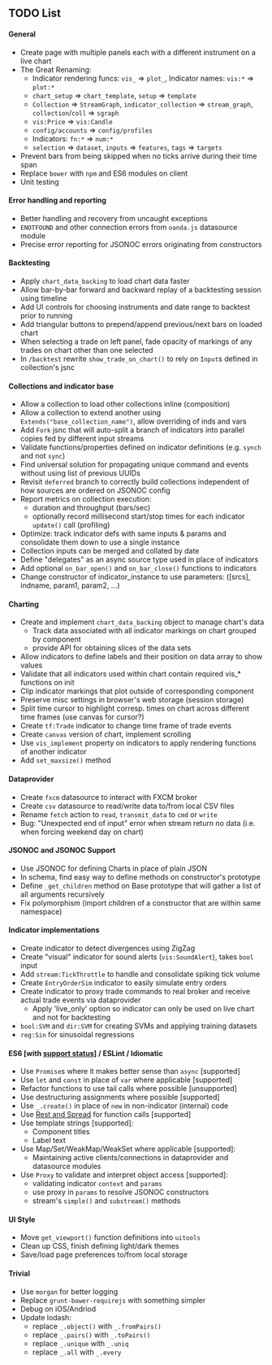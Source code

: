 ## TODO List

#### General

* Create page with multiple panels each with a different instrument on a live chart
* The Great Renaming:
  - Indicator rendering funcs: `vis_` => `plot_`, Indicator names: `vis:*` => `plot:*`
  - `chart_setup` => `chart_template`, `setup` => `template`
  - `Collection` => `StreamGraph`, `indicator_collection` => `stream_graph`, `collection`/`coll` => `sgraph`
  - `vis:Price` => `vis:Candle`
  - `config/accounts` => `config/profiles`
  - Indicators: `fn:*` => `num:*`
  - `selection` => `dataset`, `inputs` => `features`, `tags` => `targets`
* Prevent bars from being skipped when no ticks arrive during their time span
* Replace `bower` with `npm` and ES6 modules on client
* Unit testing

#### Error handling and reporting

* Better handling and recovery from uncaught exceptions
* `ENOTFOUND` and other connection errors from `oanda.js` datasource module
* Precise error reporting for JSONOC errors originating from constructors

#### Backtesting

* Apply `chart_data_backing` to load chart data faster
* Allow bar-by-bar forward and backward replay of a backtesting session using timeline
* Add UI controls for choosing instruments and date range to backtest prior to running
* Add triangular buttons to prepend/append previous/next bars on loaded chart
* When selecting a trade on left panel, fade opacity of markings of any trades on chart other than one selected
* In `/backtest` rewrite `show_trade_on_chart()` to rely on `Input`s defined in collection's jsnc

#### Collections and indicator base

* Allow a collection to load other collections inline (composition)
* Allow a collection to extend another using `Extends("base_collection_name")`, allow overriding of inds and vars
* Add `Fork` jsnc that will auto-split a branch of indicators into parallel copies fed by different input streams
* Validate functions/properties defined on indicator definitions (e.g. `synch` and not `sync`)
* Find universal solution for propagating unique command and events without using list of previous UUIDs
* Revisit `deferred` branch to correctly build collections independent of how sources are ordered on JSONOC config
* Report metrics on collection execution:
  - duration and throughput (bars/sec)
  - optionally record millisecond start/stop times for each indicator `update()` call (profiling)
* Optimize: track indicator defs with same inputs & params and consolidate them down to use a single instance
* Collection inputs can be merged and collated by date
* Define "delegates" as an async source type used in place of indicators 
* Add optional `on_bar_open()` and `on_bar_close()` functions to indicators
* Change constructor of indicator_instance to use parameters: ([srcs], indname, param1, param2, ...)

#### Charting

* Create and implement `chart_data_backing` object to manage chart's data
  - Track data associated with all indicator markings on chart grouped by component
  - provide API for obtaining slices of the data sets
* Allow indicators to define labels and their position on data array to show values
* Validate that all indicators used within chart contain required vis_* functions on init
* Clip indicator markings that plot outside of corresponding component
* Preserve misc settings in browser's web storage (session storage)
* Split time cursor to highlight corresp. times on chart across different time frames (use canvas for cursor?)
* Create `tf:Trade` indicator to change time frame of trade events
* Create `canvas` version of chart, implement scrolling
* Use `vis_implement` property on indicators to apply rendering functions of another indicator
* Add `set_maxsize()` method 

#### Dataprovider

* Create `fxcm` datasource to interact with FXCM broker
* Create `csv` datasource to read/write data to/from local CSV files
* Rename `fetch` action to `read`, `transmit_data` to `cmd` or `write`
* Bug: "Unexpected end of input" error when stream return no data (i.e. when forcing weekend day on chart)

#### JSONOC and JSONOC Support

* Use JSONOC for defining Charts in place of plain JSON
* In schema, find easy way to define methods on constructor's prototype
* Define `_get_children` method on Base prototype that will gather a list of all arguments recursively
* Fix polymorphism (import children of a constructor that are within same namespace)

#### Indicator implementations

* Create indicator to detect divergences using ZigZag
* Create "visual" indicator for sound alerts (`vis:SoundAlert`), takes `bool` input
* Add `stream:TickThrottle` to handle and consolidate spiking tick volume
* Create `EntryOrderSim` indicator to easily simulate entry orders
* Create indicator to proxy trade commands to real broker and receive actual trade events via dataprovider
  - Apply 'live_only' option so indicator can only be used on live chart and not for backtesting
* `bool:SVM` and `dir:SVM` for creating SVMs and applying training datasets
* `reg:Sin` for sinusoidal regressions

#### ES6 [with [support status](https://kangax.github.io/compat-table/es6/)] / ESLint / Idiomatic

* Use `Promise`s where it makes better sense than `async` [supported]
* Use `let` and `const` in place of `var` where applicable [supported]
* Refactor functions to use tail calls where possible [unsupported]
* Use destructuring assignments where possible [supported]
* Use `_.create()` in place of `new` in non-indicator (internal) code
* Use [Rest and Spread](https://github.com/lukehoban/es6features#default--rest--spread) for function calls [supported]
* Use template strings [supported]:
  - Component titles
  - Label text
* Use Map/Set/WeakMap/WeakSet where applicable [supported]:
  - Maintaining active clients/connections in dataprovider and datasource modules
* Use `Proxy` to validate and interpret object access [supported]:
  - validating indicator `context` and `params`
  - use proxy in `params` to resolve JSONOC constructors
  - stream's `simple()` and `substream()` methods
  
#### UI Style

* Move `get_viewport()` function definitions into `uitools`
* Clean up CSS, finish defining light/dark themes
* Save/load page preferences to/from local storage

#### Trivial

* Use `morgan` for better logging
* Replace `grunt-bower-requirejs` with something simpler
* Debug on iOS/Andriod
* Update lodash:
  - replace `_.object()` with `_.fromPairs()`
  - replace `_.pairs()` with `_.toPairs()`
  - replace `_.unique` with `_.uniq`
  - replace `_.all` with `_.every`
